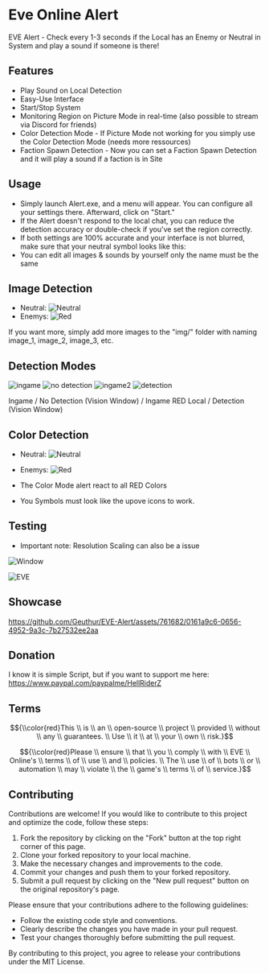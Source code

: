 # Eve Online Alert

EVE Alert - Check every 1-3 seconds if the Local has an Enemy or Neutral in System and play a sound if someone is there!

## Features

- Play Sound on Local Detection
- Easy-Use Interface
- Start/Stop System
- Monitoring Region on Picture Mode in real-time (also possible to stream via Discord for friends)
- Color Detection Mode - If Picture Mode not working for you simply use the Color Detection Mode (needs more ressources)
- Faction Spawn Detection - Now you can set a Faction Spawn Detection and it will play a sound if a faction is in Site

## Usage

- Simply launch Alert.exe, and a menu will appear. You can configure all your settings there. Afterward, click on "Start."
- If the Alert doesn't respond to the local chat, you can reduce the detection accuracy or double-check if you've set the region correctly.
- If both settings are 100% accurate and your interface is not blurred, make sure that your neutral symbol looks like this:
- You can edit all images & sounds by yourself only the name must be the same

## Image Detection

- Neutral:    ![Neutral](https://i.imgur.com/SdjoIs6.png)
- Enemys:     ![Red](https://i.imgur.com/O0VTT69.png)

If you want more, simply add more images to the "img/" folder with naming image_1, image_2, image_3, etc.

## Detection Modes

![ingame](https://github.com/Geuthur/EVE-Alert/assets/761682/78e24aec-780a-4d70-95c9-60de480dbb75)
![no detection](https://github.com/Geuthur/EVE-Alert/assets/761682/aa21ac7d-4413-40be-8c16-43d598600820)
![ingame2](https://github.com/Geuthur/EVE-Alert/assets/761682/fc097678-bb3f-4198-b186-d753c0bf5c11)
![detection](https://github.com/Geuthur/EVE-Alert/assets/761682/e1b8bc65-f647-4b32-a8b6-690bdc2d5305)

Ingame / No Detection (Vision Window) / Ingame RED Local / Detection (Vision Window)

## Color Detection

- Neutral: ![Neutral](https://i.imgur.com/L7hy58Y.png)

- Enemys:     ![Red](https://i.imgur.com/O0VTT69.png)

- The Color Mode alert react to all RED Colors

- You Symbols must look like the upove icons to work.

## Testing

- Important note: Resolution Scaling can also be a issue

![Window](https://i.imgur.com/e0X2sGM.png)

![EVE](https://i.imgur.com/08hxzIj.png)

## Showcase

https://github.com/Geuthur/EVE-Alert/assets/761682/0161a9c6-0656-4952-9a3c-7b27532ee2aa

## Donation

I know it is simple Script, but if you want to support me here:
https://www.paypal.com/paypalme/HellRiderZ

## Terms

$${\\color{red}This \\ is \\ an \\ open-source \\ project \\ provided \\ without \\ any \\ guarantees. \\ Use \\ it \\ at \\ your \\ own \\ risk.}$$

$${\\color{red}Please \\ ensure \\ that \\ you \\ comply \\ with \\ EVE \\ Online's \\ terms \\ of \\ use \\ and \\ policies. \\ The \\ use \\ of \\ bots \\ or \\ automation \\ may \\ violate \\ the \\ game's \\ terms \\ of \\ service.}$$

## Contributing

Contributions are welcome! If you would like to contribute to this project and optimize the code, follow these steps:

1. Fork the repository by clicking on the "Fork" button at the top right corner of this page.
1. Clone your forked repository to your local machine.
1. Make the necessary changes and improvements to the code.
1. Commit your changes and push them to your forked repository.
1. Submit a pull request by clicking on the "New pull request" button on the original repository's page.

Please ensure that your contributions adhere to the following guidelines:

- Follow the existing code style and conventions.
- Clearly describe the changes you have made in your pull request.
- Test your changes thoroughly before submitting the pull request.

By contributing to this project, you agree to release your contributions under the MIT License.

